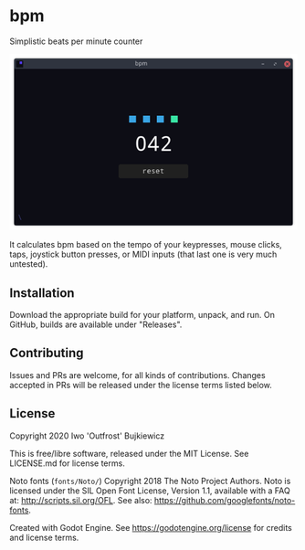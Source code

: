 # bpm
Simplistic beats per minute counter

![Screenshot](screenshot.png)

It calculates bpm based on the tempo of your keypresses, mouse clicks, taps,
joystick button presses, or MIDI inputs (that last one is very much untested).

## Installation

Download the appropriate build for your platform, unpack, and run.
On GitHub, builds are available under "Releases".

## Contributing

Issues and PRs are welcome, for all kinds of contributions.
Changes accepted in PRs will be released under the license terms
listed below.

## License

Copyright 2020 Iwo 'Outfrost' Bujkiewicz

This is free/libre software, released under the MIT License.
See LICENSE.md for license terms.

Noto fonts (`fonts/Noto/`) Copyright 2018 The Noto Project Authors.
Noto is licensed under the SIL Open Font License, Version 1.1,
available with a FAQ at: http://scripts.sil.org/OFL.
See also: https://github.com/googlefonts/noto-fonts.

Created with Godot Engine.
See https://godotengine.org/license for credits and license terms.
